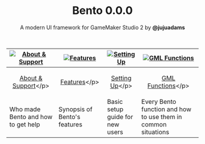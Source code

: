 <h1 align="center">Bento 0.0.0</h1>

<p align="center">A modern UI framework for GameMaker Studio 2 by <b>@jujuadams</b></p>

&nbsp;

|[![About & Support](https://raw.githubusercontent.com/wiki/JujuAdams/bento/images/aboutsupport.png)](https://github.com/JujuAdams/bento/wiki/(0.0.0)-About-&-Support)|[![Features](https://raw.githubusercontent.com/wiki/JujuAdams/bento/images/features.png)](https://github.com/JujuAdams/bento/wiki/(0.0.0)-Features)|[![Setting Up](https://raw.githubusercontent.com/wiki/JujuAdams/bento/images/settingup.png)](https://github.com/JujuAdams/bento/wiki/(0.0.0)-Setting-Up)|[![GML Functions](https://raw.githubusercontent.com/wiki/JujuAdams/bento/images/functions.png)](https://github.com/JujuAdams/bento/wiki/(0.0.0)-GML-Functions)|
|----------------------|----------------------|----------------------|----------------------|
|<p align="center">[About & Support](https://github.com/JujuAdams/bento/wiki/(0.0.0)-About-&-Support)</p>|<p align="center">[Features](https://github.com/JujuAdams/bento/wiki/(0.0.0)-Features)</p>|<p align="center">[Setting Up](https://github.com/JujuAdams/bento/wiki/(0.0.0)-Setting-Up)</p>|<p align="center">[GML Functions](https://github.com/JujuAdams/bento/wiki/(0.0.0)-GML-Functions)</p>|
|Who made Bento and how to get help| Synopsis of Bento's features | Basic setup guide for new users | Every Bento function and how to use them in common situations |
